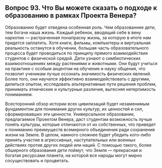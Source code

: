 ## Вопрос 93. Что Вы можете сказать о подходе к образованию в рамках Проекта Венера?

Образованию будет отведена особенная роль. Чем образованнее дети, тем богаче наша жизнь. Каждый ребенок, вводящий себе в вену наркотик — растраченная понапрасну жизнь, за которую в итоге нам придется заплатить. Хотя книги, фильмы, компьютеры и виртуальная реальность останутся в обучении, большая часть образовательного процесса будет проводиться по принципу прямого взаимодействия студентов с физической средой. Дети узнают о симбиотических взаимоотношениях между растениями и животными. Они будут учиться на практике с особым акцентом на обучение и науку общения, что позволит ученикам лучше осознать значимость физических явлений. Более того, они научатся эффективно взаимодействовать с другими, делиться опытом, исследовать альтернативные пути решения проблем, принимать этнические и культурные различия, вытесняя нетерпимость пониманием.

Всесторонний обзор истории всех цивилизаций будет незаменимым фундаментом для понимания других культур, их ценностей и сил, сформировавших эти ценности. Универсальное образование, предлагаемое Проектом Венера, даст студентам возможность лучше понять культуры, которые отличаются от их собственных, что приведет к пониманию преимуществ всемирного объединения ради сохранения жизни на Земле. В целом, намного сложнее будет убедить кого-либо принять участие в агрессивных, наступательных или военных действиях против других людей или наций. С помощью такого, более обширного образования дети поймут, что Земля — прекрасная и богатая ресурсами планета, на которой все народы могут мирно сосуществовать и процветать.